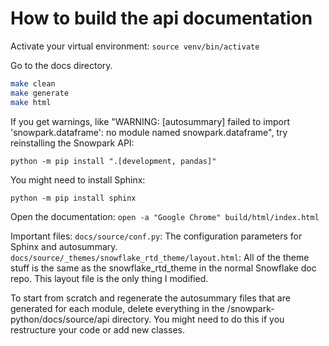 # How to build the api documentation

Activate your virtual environment: `source venv/bin/activate`

Go to the docs directory.

```bash
make clean
make generate
make html
```

If you get warnings, like "WARNING: [autosummary] failed to import 'snowpark.dataframe': no module named snowpark.dataframe", try reinstalling the Snowpark API:

```
python -m pip install ".[development, pandas]"
```

You might need to install Sphinx: 
```
python -m pip install sphinx
```

Open the documentation: `open -a "Google Chrome" build/html/index.html`

Important files:
`docs/source/conf.py`: The configuration parameters for Sphinx and autosummary.
`docs/source/_themes/snowflake_rtd_theme/layout.html`: All of the theme stuff is the same as the snowflake_rtd_theme in the normal Snowflake doc repo. This layout file is the only thing I modified.


To start from scratch and regenerate the autosummary files that are generated for each module, delete everything in the <root>/snowpark-python/docs/source/api directory. 
You might need to do this if you restructure your code or add new classes.
